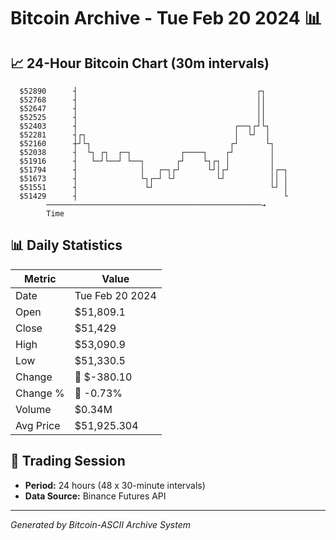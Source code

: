 # Bitcoin Archive - Tue Feb 20 2024 📊

## 📈 24-Hour Bitcoin Chart (30m intervals)

```
  $52890      ┤                                        ┌┐      
  $52768      ┤                                        ││      
  $52647      ┤                                        ││      
  $52525      ┤                                        ││      
  $52403      ┤                                   ┌──┐┌┘└┐     
  $52281      ┤┌┐                                 │  └┘  │     
  $52160      ┼┘└┐                               ┌┘      └┐    
  $52038      ┤  └┐ ┌┐  ┌─┐           ┌────┐    ┌┘        │    
  $51916      ┤   └─┘└──┘ └──┐       ┌┘    └┐┌┐ │         │    
  $51794      ┤              │   ┌─┐┌┘      └┘│┌┘         │┌─┐ 
  $51673      ┤              └┐┌─┘ └┘         └┘          ││ │ 
  $51551      ┤               └┘                          └┘ │ 
  $51429      ┤                                              └ 
        ────────────────────────────────────────────────→
        Time
```

## 📊 Daily Statistics

| Metric | Value |
|--------|-------|
| Date | Tue Feb 20 2024 |
| Open | $51,809.1 |
| Close | $51,429 |
| High | $53,090.9 |
| Low | $51,330.5 |
| Change | 🔴 $-380.10 |
| Change % | 🔴 -0.73% |
| Volume | $0.34M |
| Avg Price | $51,925.304 |

## 📅 Trading Session

- **Period:** 24 hours (48 x 30-minute intervals)
- **Data Source:** Binance Futures API

---
*Generated by Bitcoin-ASCII Archive System*
